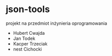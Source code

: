 # json-tools

projekt na przedmiot inżynieria oprogramowania
- Hubert Cwajda
- Jan Todek
- Kacper Trzeciak
- nest Cichocki
